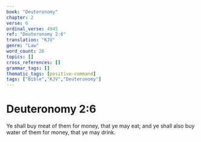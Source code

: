 ```yaml
---
book: "Deuteronomy"
chapter: 2
verse: 6
ordinal_verse: 4945
ref: "Deuteronomy 2:6"
translation: "KJV"
genre: "Law"
word_count: 26
topics: []
cross_references: []
grammar_tags: []
thematic_tags: [positive-command]
tags: ["Bible","KJV","Deuteronomy"]
---
```


# Deuteronomy 2:6

Ye shall buy meat of them for money, that ye may eat; and ye shall also buy water of them for money, that ye may drink.
